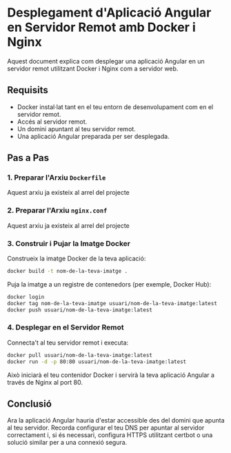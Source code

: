 # Desplegament d'Aplicació Angular en Servidor Remot amb Docker i Nginx

Aquest document explica com desplegar una aplicació Angular en un servidor remot utilitzant Docker i Nginx com a servidor web.

## Requisits

- Docker instal·lat tant en el teu entorn de desenvolupament com en el servidor remot.
- Accés al servidor remot.
- Un domini apuntant al teu servidor remot.
- Una aplicació Angular preparada per ser desplegada.

## Pas a Pas

### 1. Preparar l'Arxiu `Dockerfile`

Aquest arxiu ja existeix al arrel del projecte

### 2. Preparar l'Arxiu `nginx.conf`

Aquest arxiu ja existeix al arrel del projecte

### 3. Construir i Pujar la Imatge Docker

Construeix la imatge Docker de la teva aplicació:

```bash
docker build -t nom-de-la-teva-imatge .
```

Puja la imatge a un registre de contenedors (per exemple, Docker Hub):

```bash
docker login
docker tag nom-de-la-teva-imatge usuari/nom-de-la-teva-imatge:latest
docker push usuari/nom-de-la-teva-imatge:latest
```

### 4. Desplegar en el Servidor Remot

Connecta't al teu servidor remot i executa:

```bash
docker pull usuari/nom-de-la-teva-imatge:latest
docker run -d -p 80:80 usuari/nom-de-la-teva-imatge:latest
```

Això iniciarà el teu contenidor Docker i servirà la teva aplicació Angular a través de Nginx al port 80.

## Conclusió

Ara la aplicació Angular hauria d'estar accessible des del domini que apunta al teu servidor. Recorda configurar el teu DNS per apuntar al servidor correctament i, si és necessari, configura HTTPS utilitzant certbot o una solució similar per a una connexió segura.
